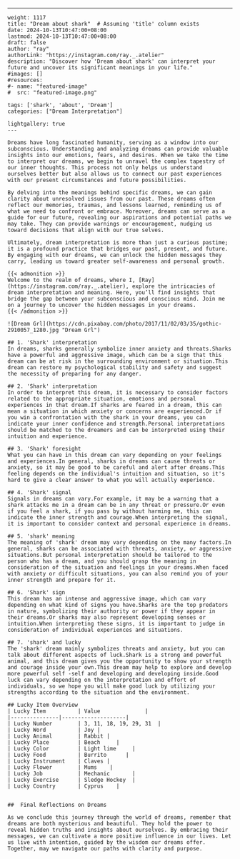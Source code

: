---
    weight: 1117
    title: "Dream about shark"  # Assuming 'title' column exists
    date: 2024-10-13T10:47:00+08:00
    lastmod: 2024-10-13T10:47:00+08:00
    draft: false
    author: "ray"
    authorLink: "https://instagram.com/ray._.atelier"
    description: "Discover how 'Dream about shark' can interpret your future and uncover its significant meanings in your life."
    #images: []
    #resources:
    #- name: "featured-image"
    #  src: "featured-image.png"
    
    tags: ['shark', 'about', 'Dream']
    categories: ["Dream Interpretation"]
    
    lightgallery: true
    ---
    
    Dreams have long fascinated humanity, serving as a window into our subconscious. Understanding and analyzing dreams can provide valuable insights into our emotions, fears, and desires. When we take the time to interpret our dreams, we begin to unravel the complex tapestry of our inner thoughts. This process not only helps us understand ourselves better but also allows us to connect our past experiences with our present circumstances and future possibilities.
    
    By delving into the meanings behind specific dreams, we can gain clarity about unresolved issues from our past. These dreams often reflect our memories, traumas, and lessons learned, reminding us of what we need to confront or embrace. Moreover, dreams can serve as a guide for our future, revealing our aspirations and potential paths we may take. They can provide warnings or encouragement, nudging us toward decisions that align with our true selves.
    
    Ultimately, dream interpretation is more than just a curious pastime; it is a profound practice that bridges our past, present, and future. By engaging with our dreams, we can unlock the hidden messages they carry, leading us toward greater self-awareness and personal growth.
    
    {{< admonition >}}
    Welcome to the realm of dreams, where I, [Ray](https://instagram.com/ray._.atelier), explore the intricacies of dream interpretation and meaning. Here, you’ll find insights that bridge the gap between your subconscious and conscious mind. Join me on a journey to uncover the hidden messages in your dreams.
    {{< /admonition >}}
    
    ![Dream Grl](https://cdn.pixabay.com/photo/2017/11/02/03/35/gothic-2910057_1280.jpg "Dream Grl")
    
    ## 1. 'Shark' interpretation
    In dreams, sharks generally symbolize inner anxiety and threats.Sharks have a powerful and aggressive image, which can be a sign that this dream can be at risk in the surrounding environment or situation.This dream can restore my psychological stability and safety and suggest the necessity of preparing for any danger.
    
    ## 2. 'Shark' interpretation
    In order to interpret this dream, it is necessary to consider factors related to the appropriate situation, emotions and personal experiences in that dream.If sharks are feared in a dream, this can mean a situation in which anxiety or concerns are experienced.Or if you win a confrontation with the shark in your dreams, you can indicate your inner confidence and strength.Personal interpretations should be matched to the dreamers and can be interpreted using their intuition and experience.
    
    ## 3. 'Shark' foresight
    What you can have in this dream can vary depending on your feelings and experiences.In general, sharks in dreams can cause threats or anxiety, so it may be good to be careful and alert after dreams.This feeling depends on the individual's intuition and situation, so it's hard to give a clear answer to what you will actually experience.
    
    ## 4. 'Shark' signal
    Signals in dreams can vary.For example, it may be a warning that a shark attacks me in a dream can be in any threat or pressure.Or even if you feel a shark, if you pass by without harming me, this can indicate the inner strength and courage.When interpreting the signal, it is important to consider context and personal experience in dreams.
    
    ## 5. 'shark' meaning
    The meaning of 'shark' dream may vary depending on the many factors.In general, sharks can be associated with threats, anxiety, or aggressive situations.But personal interpretation should be tailored to the person who has a dream, and you should grasp the meaning in consideration of the situation and feelings in your dreams.When faced with anxiety or difficult situations, you can also remind you of your inner strength and prepare for it.
    
    ## 6. 'Shark' sign
    This dream has an intense and aggressive image, which can vary depending on what kind of signs you have.Sharks are the top predators in nature, symbolizing their authority or power if they appear in their dreams.Or sharks may also represent developing senses or intuition.When interpreting these signs, it is important to judge in consideration of individual experiences and situations.
    
    ## 7. 'shark' and lucky
    The 'shark' dream mainly symbolizes threats and anxiety, but you can talk about different aspects of luck.Shark is a strong and powerful animal, and this dream gives you the opportunity to show your strength and courage inside your own.This dream may help to explore and develop more powerful self -self and developing and developing inside.Good luck can vary depending on the interpretation and effort of individuals, so we hope you will make good luck by utilizing your strengths according to the situation and the environment.
    
    ## Lucky Item Overview
    | Lucky Item          | Value              |
    |---------------|--------------------|
    | Lucky Number        | 3, 11, 18, 19, 29, 31  |
    | Lucky Word          | Joy |
    | Lucky Animal        | Rabbit |
    | Lucky Place         | Beach     |
    | Lucky Color         | Light lime     |
    | Lucky Food          | Burrito      |
    | Lucky Instrument    | Claves |
    | Lucky Flower        | Mums    |
    | Lucky Job           | Mechanic       |
    | Lucky Exercise      | Sledge Hockey  |
    | Lucky Country       | Cyprus    |
    
    
    ##  Final Reflections on Dreams
    
    As we conclude this journey through the world of dreams, remember that dreams are both mysterious and beautiful. They hold the power to reveal hidden truths and insights about ourselves. By embracing their messages, we can cultivate a more positive influence in our lives. Let us live with intention, guided by the wisdom our dreams offer. Together, may we navigate our paths with clarity and purpose.
    